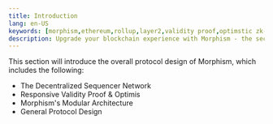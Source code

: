 ```yaml
---
title: Introduction
lang: en-US
keywords: [morphism,ethereum,rollup,layer2,validity proof,optimstic zk-rollup]
description: Upgrade your blockchain experience with Morphism - the secure decentralized, cost0efficient, and high-performing optimstic zk-rollup solution. Try it now!
---
```


This section will introduce the overall protocol design of Morphism, which includes the following:

- The Decentralized Sequencer Network
- Responsive Validity Proof & Optimis
- Morphism's Modular Architecture
- General Protocol Design